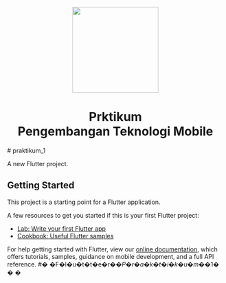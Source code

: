 <p align="center"><a href="https://github.com/Vald00s" target="_blank"><img src="https://avatars.githubusercontent.com/u/93493489?s=200&v=4" width="200"></a></p>

<p align="center"><h1 align="center">Prktikum <br> Pengembangan Teknologi Mobile</h1></p>
# praktikum_1

A new Flutter project.

## Getting Started

This project is a starting point for a Flutter application.

A few resources to get you started if this is your first Flutter project:

- [Lab: Write your first Flutter app](https://flutter.dev/docs/get-started/codelab)
- [Cookbook: Useful Flutter samples](https://flutter.dev/docs/cookbook)

For help getting started with Flutter, view our
[online documentation](https://flutter.dev/docs), which offers tutorials,
samples, guidance on mobile development, and a full API reference.
#� �F�l�u�t�t�e�r�_�P�r�a�k�t�i�k�u�m�_�1�
�
�
